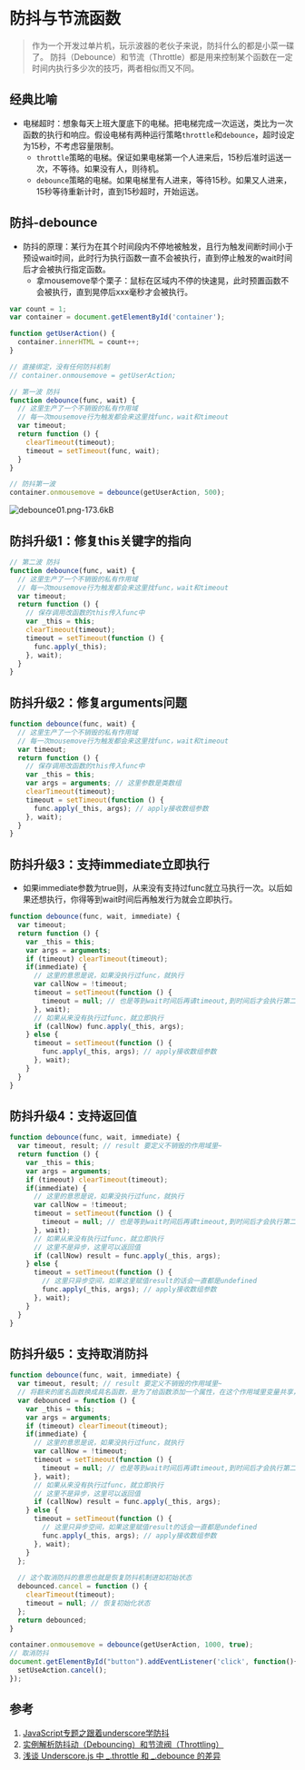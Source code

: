 # 防抖与节流函数

> 作为一个开发过单片机，玩示波器的老伙子来说，防抖什么的都是小菜一碟了。
防抖（Debounce）和节流（Throttle）都是用来控制某个函数在一定时间内执行多少次的技巧，两者相似而又不同。

## 经典比喻

- 电梯超时：想象每天上班大厦底下的电梯。把电梯完成一次运送，类比为一次函数的执行和响应。假设电梯有两种运行策略`throttle`和`debounce`，超时设定为15秒，不考虑容量限制。
  - `throttle`策略的电梯。保证如果电梯第一个人进来后，15秒后准时运送一次，不等待。如果没有人，则待机。
  - `debounce`策略的电梯。如果电梯里有人进来，等待15秒。如果又人进来，15秒等待重新计时，直到15秒超时，开始运送。

## 防抖-debounce

- 防抖的原理：某行为在其个时间段内不停地被触发，且行为触发间断时间小于预设wait时间，此时行为执行函数一直不会被执行，直到停止触发的wait时间后才会被执行指定函数。
  - 拿mousemove举个栗子：鼠标在区域内不停的快速晃，此时预置函数不会被执行，直到晃停后xxx毫秒才会被执行。

```javascript
var count = 1;
var container = document.getElementById('container');

function getUserAction() {
  container.innerHTML = count++;
}

// 直接绑定，没有任何防抖机制
// container.onmousemove = getUserAction;

// 第一波 防抖
function debounce(func, wait) {
  // 这里生产了一个不销毁的私有作用域
  // 每一次mousemove行为触发都会来这里找func，wait和timeout
  var timeout;
  return function () {
    clearTimeout(timeout);
    timeout = setTimeout(func, wait);
  }
}

// 防抖第一波
container.onmousemove = debounce(getUserAction, 500);
```

![debounce01.png-173.6kB][1]

## 防抖升级1：修复this关键字的指向

```javascript
// 第二波 防抖
function debounce(func, wait) {
  // 这里生产了一个不销毁的私有作用域
  // 每一次mousemove行为触发都会来这里找func，wait和timeout
  var timeout;
  return function () {
    // 保存调用改函数的this传入func中
    var _this = this;
    clearTimeout(timeout);
    timeout = setTimeout(function () {
      func.apply(_this);
    }, wait);
  }
}
```

## 防抖升级2：修复arguments问题

```javascript
function debounce(func, wait) {
  // 这里生产了一个不销毁的私有作用域
  // 每一次mousemove行为触发都会来这里找func，wait和timeout
  var timeout;
  return function () {
    // 保存调用改函数的this传入func中
    var _this = this;
    var args = arguments; // 这里参数是类数组
    clearTimeout(timeout);
    timeout = setTimeout(function () {
      func.apply(_this, args); // apply接收数组参数
    }, wait);
  }
}
```

## 防抖升级3：支持immediate立即执行

- 如果immediate参数为true则，从来没有支持过func就立马执行一次。以后如果还想执行，你得等到wait时间后再触发行为就会立即执行。

```javascript
function debounce(func, wait, immediate) {
  var timeout;
  return function () {
    var _this = this;
    var args = arguments;
    if (timeout) clearTimeout(timeout);
    if(immediate) {
      // 这里的意思是说，如果没执行过func，就执行
      var callNow = !timeout;
      timeout = setTimeout(function () {
        timeout = null; // 也是等到wait时间后再请timeout,到时间后才会执行第二次
      }, wait);
      // 如果从来没有执行过func，就立即执行
      if (callNow) func.apply(_this, args);
    } else {
      timeout = setTimeout(function () {
        func.apply(_this, args); // apply接收数组参数
      }, wait);
    }
  }
}
```

## 防抖升级4：支持返回值

```javascript
function debounce(func, wait, immediate) {
  var timeout, result; // result 要定义不销毁的作用域里~
  return function () {
    var _this = this;
    var args = arguments;
    if (timeout) clearTimeout(timeout);
    if(immediate) {
      // 这里的意思是说，如果没执行过func，就执行
      var callNow = !timeout;
      timeout = setTimeout(function () {
        timeout = null; // 也是等到wait时间后再请timeout,到时间后才会执行第二次
      }, wait);
      // 如果从来没有执行过func，就立即执行
      // 这里不是异步，这里可以返回值
      if (callNow) result = func.apply(_this, args);
    } else {
      timeout = setTimeout(function () {
        // 这里只异步空间，如果这里赋值result的话会一直都是undefined
        func.apply(_this, args); // apply接收数组参数
      }, wait);
    }
  }
}
```

## 防抖升级5：支持取消防抖

```javascript
function debounce(func, wait, immediate) {
  var timeout, result; // result 要定义不销毁的作用域里~
  // 将翻来的匿名函数换成具名函数，是为了给函数添加一个属性，在这个作用域里变量共享，则可以取消防抖。
  var debounced = function () {
    var _this = this;
    var args = arguments;
    if (timeout) clearTimeout(timeout);
    if(immediate) {
      // 这里的意思是说，如果没执行过func，就执行
      var callNow = !timeout;
      timeout = setTimeout(function () {
        timeout = null; // 也是等到wait时间后再请timeout,到时间后才会执行第二次
      }, wait);
      // 如果从来没有执行过func，就立即执行
      // 这里不是异步，这里可以返回值
      if (callNow) result = func.apply(_this, args);
    } else {
      timeout = setTimeout(function () {
        // 这里只异步空间，如果这里赋值result的话会一直都是undefined
        func.apply(_this, args); // apply接收数组参数
      }, wait);
    }
  };
  
  // 这个取消防抖的意思也就是恢复防抖机制进如初始状态
  debounced.cancel = function () {
    clearTimeout(timeout);
    timeout = null; // 恢复初始化状态
  };
  return debounced;
}

container.onmousemove = debounce(getUserAction, 1000, true);
// 取消防抖
document.getElementById("button").addEventListener('click', function(){
  setUseAction.cancel();
});

```

## 参考

1. [JavaScript专题之跟着underscore学防抖][1]
2. [实例解析防抖动（Debouncing）和节流阀（Throttling）][3]
3. [浅谈 Underscore.js 中 _.throttle 和 _.debounce 的差异][4]

  [1]: http://static.zybuluo.com/szy0syz/jq57qdjovxpl95w4ueva4b38/debounce01.png
  [2]: https://github.com/mqyqingfeng/Blog/issues/22
  [3]: http://www.css88.com/archives/tag/debounce
  [4]: https://blog.coding.net/blog/the-difference-between-throttle-and-debounce-in-underscorejs
  